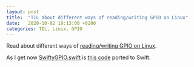 ```yaml
---
layout: post
title:  "TIL about different ways of reading/writing GPIO on Linux"
date:   2020-10-02 19:13:00 +0200
categories: TIL, Linix, GPIO
---
```

Read about different ways of [reading/writing GPIO on Linux](https://www.kernel.org/doc/html/v4.17/driver-api/gpio/index.html). 

As I get now [SwiftyGPIO.swift](https://github.com/uraimo/SwiftyGPIO/blob/master/Sources/SwiftyGPIO.swift) is [this code](https://developer.ridgerun.com/wiki/index.php?title=Gpio-int-test.c) ported to Swift.
